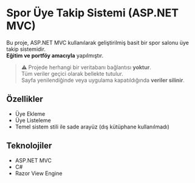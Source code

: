 # Spor Üye Takip Sistemi (ASP.NET MVC)

Bu proje, ASP.NET MVC kullanılarak geliştirilmiş basit bir spor salonu üye takip sistemidir.  
**Eğitim ve portföy amacıyla** yapılmıştır.

> ⚠️ Projede herhangi bir veritabanı bağlantısı **yoktur**.  
> Tüm veriler geçici olarak bellekte tutulur.  
> Sayfa yenilendiğinde veya uygulama kapatıldığında **veriler silinir**.

## Özellikler
- Üye Ekleme
- Üye Listeleme
- Temel sistem stili ile sade arayüz (dış kütüphane kullanılmadı)

## Teknolojiler
- ASP.NET MVC
- C#
- Razor View Engine
